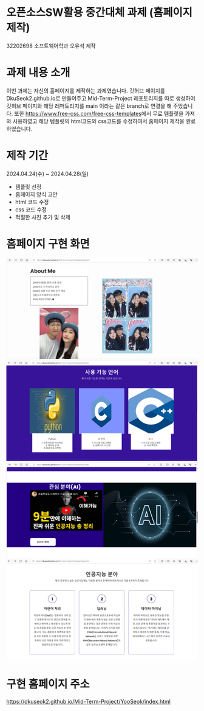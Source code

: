 # 오픈소스SW활용 중간대체 과제 (홈페이지 제작)
32202698 소프트웨어학과 오유석 제작

# 과제 내용 소개
이번 과제는 자신의 홈페이지를 제작하는 과제였습니다. 깃허브 페이지를 DkuSeok2.github.io로 만들어주고 Mid-Term-Project 레포토리지를 따로 생성하여 깃허브 페이지와 해당 레퍼토리지를 main 이라는 같은 branch로 연결을 해 주었습니다.
또한 <https://www.free-css.com/free-css-templates>에서 무료 템플릿을 가져와 사용하였고 해당 템플릿의 html코드와 css코드를 수정하여서 홈페이지 제작을 완료하였습니다.

# 제작 기간
2024.04.24(수) ~ 2024.04.28(일)
- 템플릿 선정
- 홈페이지 양식 고안
- html 코드 수정
- css 코드 수정
- 적절한 사진 추가 및 삭제

# 홈페이지 구현 화면
![1번](https://github.com/DKUSeok2/Mid-Term-Project/blob/main/YooSeok/images/%EC%8A%A4%ED%81%AC%EB%A6%B0%EC%83%B7%202024-04-28%20091912.png)
![2번](https://github.com/DKUSeok2/Mid-Term-Project/blob/main/YooSeok/images/%EC%8A%A4%ED%81%AC%EB%A6%B0%EC%83%B7%202024-04-28%20091947.png)
![3번](https://github.com/DKUSeok2/Mid-Term-Project/blob/main/YooSeok/images/%EC%8A%A4%ED%81%AC%EB%A6%B0%EC%83%B7%202024-04-28%20092008.png)
![4번](https://github.com/DKUSeok2/Mid-Term-Project/blob/main/YooSeok/images/%EC%8A%A4%ED%81%AC%EB%A6%B0%EC%83%B7%202024-04-28%20092025.png)

# 구현 홈페이지 주소
<https://dkuseok2.github.io/Mid-Term-Project/YooSeok/index.html>
